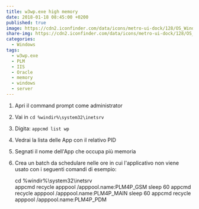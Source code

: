 ```yaml
---
title: w3wp.exe high memory
date: 2018-01-18 08:45:00 +0200
published: true
image: https://cdn2.iconfinder.com/data/icons/metro-ui-dock/128/OS_Windows_8.png
share-img: https://cdn2.iconfinder.com/data/icons/metro-ui-dock/128/OS_Windows_8.png
categories:
  - Windows
tags:
  - w3wp.exe
  - PLM
  - IIS
  - Oracle
  - memory
  - windows
  - server
---
```

1. Apri il command prompt come administrator   
2. Vai in <code>cd %windir%\system32\inetsrv</code>   
3. Digita: <code>appcmd list wp</code>   
4. Vedrai la lista delle App con il relativo PID   
5. Segnati il nome dell'App che occupa più memoria   
6. Crea un batch da schedulare nelle ore in cui l'applicativo non viene usato con i seguenti comandi di esempio:   

	cd %windir%\system32\inetsrv\
	appcmd recycle apppool /apppool.name:PLM4P_GSM
	sleep 60
	appcmd recycle apppool /apppool.name:PLM4P_MAIN
	sleep 60
	appcmd recycle apppool /apppool.name:PLM4P_PDM